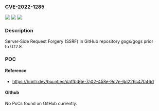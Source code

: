 ### [CVE-2022-1285](https://cve.mitre.org/cgi-bin/cvename.cgi?name=CVE-2022-1285)
![](https://img.shields.io/static/v1?label=Product&message=gogs%2Fgogs&color=blue)
![](https://img.shields.io/static/v1?label=Version&message=%3C%200.12.8%20&color=brighgreen)
![](https://img.shields.io/static/v1?label=Vulnerability&message=CWE-918%20Server-Side%20Request%20Forgery%20(SSRF)&color=brighgreen)

### Description

Server-Side Request Forgery (SSRF) in GitHub repository gogs/gogs prior to 0.12.8.

### POC

#### Reference
- https://huntr.dev/bounties/da1fbd6e-7a02-458e-9c2e-6d226c47046d

#### Github
No PoCs found on GitHub currently.

